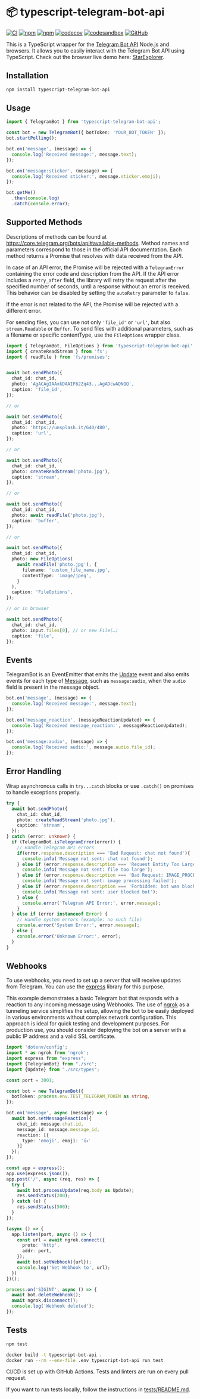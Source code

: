# 📦 typescript-telegram-bot-api
[![CI](https://github.com/Borodin/typescript-telegram-bot-api/actions/workflows/ci.yml/badge.svg)](https://github.com/Borodin/typescript-telegram-bot-api/actions/workflows/ci.yml)
[![npm](https://img.shields.io/npm/v/typescript-telegram-bot-api)](https://www.npmjs.com/package/typescript-telegram-bot-api)
[![npm](https://img.shields.io/npm/dt/typescript-telegram-bot-api)](https://www.npmjs.com/package/typescript-telegram-bot-api)
[![codecov](https://codecov.io/github/Borodin/typescript-telegram-bot-api/graph/badge.svg?token=509N5AZDTV)](https://codecov.io/github/Borodin/typescript-telegram-bot-api)
[![codesandbox](https://img.shields.io/badge/Open_in-sandbox-eaff96)](https://codesandbox.io/p/sandbox/interesting-wave-qgspfs)
[![GitHub](https://img.shields.io/badge/Bot_API-v8.0-0088cc)](https://core.telegram.org/bots/api#november-17-2024)


This is a TypeScript wrapper for the [Telegram Bot API](https://core.telegram.org/bots/api) Node.js and browsers. It allows you to easily interact with the Telegram Bot API using TypeScript.
Check out the browser live demo here: [StarExplorer](https://borodin.github.io/StarExplorer/).

## Installation

```bash
npm install typescript-telegram-bot-api
```
## Usage

```typescript
import { TelegramBot } from 'typescript-telegram-bot-api';

const bot = new TelegramBot({ botToken: 'YOUR_BOT_TOKEN' });
bot.startPolling();

bot.on('message', (message) => {
  console.log('Received message:', message.text);
});

bot.on('message:sticker', (message) => {
  console.log('Received sticker:', message.sticker.emoji);
});

bot.getMe()
  .then(console.log)
  .catch(console.error);
```

## Supported Methods
Descriptions of methods can be found at https://core.telegram.org/bots/api#available-methods.
Method names and parameters correspond to those in the official API documentation.
Each method returns a Promise that resolves with data received from the API.

In case of an API error, the Promise will be rejected with a `TelegramError` containing the error code and description from the API.
If the API error includes a `retry_after` field, the library will retry the request after the specified number of seconds, until a response without an error is received. This behavior can be disabled by setting the `autoRetry` parameter to `false`.

If the error is not related to the API, the Promise will be rejected with a different error.

For sending files, you can use not only ```'file_id'``` or ```'url'```, but also ```stream.Readable``` or ```Buffer```.
To send files with additional parameters, such as a filename or specific contentType, use the ```FileOptions``` wrapper class.
```typescript
import { TelegramBot, FileOptions } from 'typescript-telegram-bot-api';
import { createReadStream } from 'fs';
import { readFile } from 'fs/promises';


await bot.sendPhoto({
  chat_id: chat_id,
  photo: 'AgACAgIAAxkDAAIF62Zq43...AgADcwADNQQ',
  caption: 'file_id',
});

// or

await bot.sendPhoto({
  chat_id: chat_id,
  photo: 'https://unsplash.it/640/480',
  caption: 'url',
});

// or

await bot.sendPhoto({
  chat_id: chat_id,
  photo: createReadStream('photo.jpg'),
  caption: 'stream',
});

// or 

await bot.sendPhoto({
  chat_id: chat_id,
  photo: await readFile('photo.jpg'),
  caption: 'buffer',
});

// or 

await bot.sendPhoto({
  chat_id: chat_id,
  photo: new FileOptions(
    await readFile('photo.jpg'), {
      filename: 'custom_file_name.jpg',
      contentType: 'image/jpeg',
    }
  ),
  caption: 'FileOptions',
});

// or in browser

await bot.sendPhoto({
  chat_id: chat_id,
  photo: input.files[0], // or new File(…)
  caption: 'file',
});
```
## Events
TelegramBot is an EventEmitter that emits the [Update](https://core.telegram.org/bots/api#update) event and also emits events for each type of [Message](https://core.telegram.org/bots/api#message), such as `message:audio`, when the `audio` field is present in the message object.
```typescript
bot.on('message', (message) => {
  console.log('Received message:', message.text);
});

bot.on('message_reaction', (messageReactionUpdated) => {
  console.log('Received message_reaction:', messageReactionUpdated);
});

bot.on('message:audio', (message) => {
  console.log('Received audio:', message.audio.file_id);
});
```

## Error Handling
Wrap asynchronous calls in `try...catch` blocks or use `.catch()` on promises to handle exceptions properly.

```typescript
try {
  await bot.sendPhoto({
    chat_id: chat_id,
    photo: createReadStream('photo.jpg'),
    caption: 'stream',
  });
} catch (error: unknown) {
  if (TelegramBot.isTelegramError(error)) {
    // Handle Telegram API errors
    if(error.response.description === 'Bad Request: chat not found'){
      console.info('Message not sent: chat not found');
    } else if (error.response.description === 'Request Entity Too Large'){
      console.info('Message not sent: file too large');
    } else if (error.response.description === 'Bad Request: IMAGE_PROCESS_FAILED'){
      console.info('Message not sent: image processing failed');
    } else if (error.response.description === 'Forbidden: bot was blocked by the user'){
      console.info('Message not sent: user blocked bot');
    } else {
      console.error('Telegram API Error:', error.message);
    }
  } else if (error instanceof Error) {
    // Handle system errors (example: no such file)
    console.error('System Error:', error.message);
  } else {
    console.error('Unknown Error:', error);
  }
}
```

## Webhooks
To use webhooks, you need to set up a server that will receive updates from Telegram. You can use the [express](https://www.npmjs.com/package/express) library for this purpose.

This example demonstrates a basic Telegram bot that responds with a reaction to any incoming message using Webhooks. The use of [ngrok](https://www.npmjs.com/package/ngrok) as a tunneling service simplifies the setup, allowing the bot to be easily deployed in various environments without complex network configuration. This approach is ideal for quick testing and development purposes. For production use, you should consider deploying the bot on a server with a public IP address and a valid SSL certificate.
```typescript
import 'dotenv/config';
import * as ngrok from 'ngrok';
import express from "express";
import {TelegramBot} from "./src";
import {Update} from "./src/types";

const port = 3001;

const bot = new TelegramBot({
  botToken: process.env.TEST_TELEGRAM_TOKEN as string,
});

bot.on('message', async (message) => {
  await bot.setMessageReaction({
    chat_id: message.chat.id,
    message_id: message.message_id,
    reaction: [{
      type: 'emoji', emoji: '👍'
    }]
  });
});

const app = express();
app.use(express.json());
app.post('/', async (req, res) => {
  try {
    await bot.processUpdate(req.body as Update);
    res.sendStatus(200);
  } catch (e) {
    res.sendStatus(500);
  }
});

(async () => {
  app.listen(port, async () => {
    const url = await ngrok.connect({
      proto: 'http',
      addr: port,
    });
    await bot.setWebhook({url});
    console.log('Set Webhook to', url);
  })
})();

process.on('SIGINT', async () => {
  await bot.deleteWebhook();
  await ngrok.disconnect();
  console.log('Webhook deleted');
});
```


## Tests
```bash
npm test
```

```bash
docker build -t typescript-bot-api .
docker run --rm --env-file .env typescript-bot-api run test
```

CI/CD is set up with GitHub Actions. Tests and linters are run on every pull request.

If you want to run tests locally, follow the instructions in [tests/README.md](tests/).
